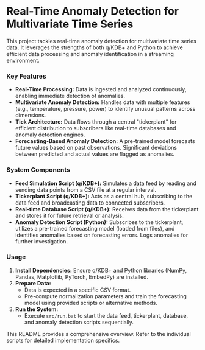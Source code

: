 # Real-Time Anomaly Detection for Multivariate Time Series

This project tackles real-time anomaly detection for multivariate time series data.
It leverages the strengths of both q/KDB+ and Python
to achieve efficient data processing and anomaly identification in a streaming environment.

### Key Features

* **Real-Time Processing:** Data is ingested and analyzed continuously, enabling immediate detection of anomalies.
* **Multivariate Anomaly Detection:** Handles data with multiple features (e.g., temperature, pressure, power) to identify unusual patterns across dimensions.
* **Tick Architecture:** Data flows through a central "tickerplant" for efficient distribution to subscribers like real-time databases and anomaly detection engines.
* **Forecasting-Based Anomaly Detection:** A pre-trained model forecasts future values based on past observations. Significant deviations between predicted and actual values are flagged as anomalies.

### System Components

* **Feed Simulation Script (q/KDB+):** Simulates a data feed by reading and sending data points from a CSV file at a regular interval.
* **Tickerplant Script (q/KDB+):** Acts as a central hub, subscribing to the data feed and broadcasting data to connected subscribers.
* **Real-time Database Script (q/KDB+):** Receives data from the tickerplant and stores it for future retrieval or analysis.
* **Anomaly Detection Script (Python):** Subscribes to the tickerplant, utilizes a pre-trained forecasting model (loaded from files), and identifies anomalies based on forecasting errors. Logs anomalies for further investigation.

### Usage

1. **Install Dependencies:** Ensure q/KDB+ and Python libraries (NumPy, Pandas, Matplotlib, PyTorch, EmbedPy) are installed.
2. **Prepare Data:**
    * Data is expected in a specific CSV format.
    * Pre-compute normalization parameters and train the forecasting model using provided scripts or alternative methods.
3. **Run the System:**
    * Execute `src/run.bat` to start the data feed, tickerplant, database, and anomaly detection scripts sequentially.

This README provides a comprehensive overview. Refer to the individual scripts for detailed implementation specifics.
